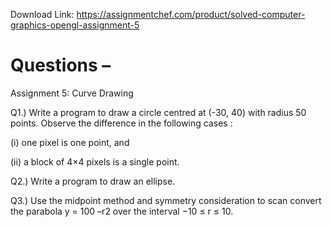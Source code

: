 Download Link: https://assignmentchef.com/product/solved-computer-graphics-opengl-assignment-5
<br>
# Questions –

Assignment 5: Curve Drawing

Q1.) Write a program to draw a circle centred at (-30, 40) with radius 50 points. Observe the difference in the following cases :

(i) one pixel is one point, and

(ii) a block of 4×4 pixels is a single point.

Q2.) Write a program to draw an ellipse.

Q3.) Use the midpoint method and symmetry consideration to scan convert the parabola y = 100 –r2 over the interval −10 ≤ r ≤ 10.